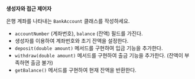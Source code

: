 **생성자와 접근 제어자**

은행 계좌를 나타내는 `BankAccount` 클래스를 작성하세요.

- `accountNumber` (계좌번호), `balance` (잔액) 필드를 가진다.
- 생성자를 이용하여 계좌번호와 초기 잔액을 설정한다.
- `deposit(double amount)` 메서드를 구현하여 입금 기능을 추가한다.
- `withdraw(double amount)` 메서드를 구현하여 출금 기능을 추가한다. (잔액이 부족하면 출금 불가)
- `getBalance()` 메서드를 구현하여 현재 잔액을 반환한다.